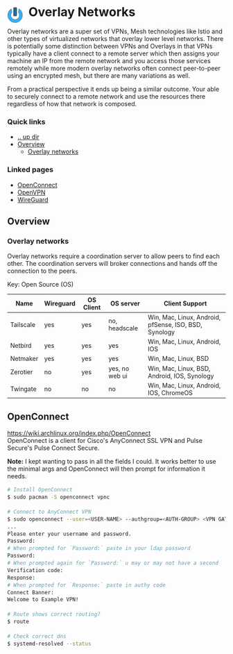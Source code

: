# Overlay Networks <img style="margin: 6px 13px 0px 0px" align="left" src="../../data/images/logo_36x36.png" />

Overlay networks are a super set of VPNs, Mesh technologies like Istio and other types of virtualized 
networks that overlay lower level networks. There is potentially some distinction between VPNs and 
Overlays in that VPNs typically have a client connect to a remote server which then assigns your 
machine an IP from the remote network and you access those services remotely while more modern 
overlay networks often connect peer-to-peer using an encrypted mesh, but there are many variations as 
well.

From a practical perspective it ends up being a similar outcome. Your able to securely connect to a 
remote network and use the resources there regardless of how that network is composed.

### Quick links
* [.. up dir](../README.md)
* [Overview](#overview)
  * [Overlay networks](#overlay-networks)

### Linked pages
* [OpenConnect](#openconnect)
* [OpenVPN](openvpn/README.md)
* [WireGuard](wireguard/README.md)

## Overview

### Overlay networks
Overlay networks require a coordination server to allow peers to find each other. The coordination 
servers will broker connections and hands off the connection to the peers.

Key: Open Source (OS)

| Name          | Wireguard | OS Client | OS server      | Client Support
| ------------- | --------- | --------- | -------------- | --------------------
| Tailscale     | yes       | yes       | no, headscale  | Win, Mac, Linux, Android, pfSense, ISO, BSD, Synology
| Netbird       | yes       | yes       | yes            | Win, Mac, Linux, Android, IOS
| Netmaker      | yes       | yes       | yes            | Win, Mac, Linux, BSD
| Zerotier      | no        | yes       | yes, no web ui | Win, Mac, Linux, BSD, Android, IOS, Synology
| Twingate      | no        | no        | no             | Win, Mac, Linux, Android, IOS, ChromeOS

## OpenConnect
https://wiki.archlinux.org/index.php/OpenConnect  
OpenConnect is a client for Cisco's AnyConnect SSL VPN and Pulse Secure's Pulse Connect Secure.

**Note:** I kept wanting to pass in all the fields I could. It works better to use the minimal args
and OpenConnect will then prompt for information it needs.

```bash
# Install OpenConnect
$ sudo pacman -S openconnect vpnc

# Connect to AnyConnect VPN
$ sudo openconnect --user=<USER-NAME> --authgroup=<AUTH-GROUP> <VPN GATEWAY NAME/IP>
...
Please enter your username and password.
Password:
# When prompted for `Password:` paste in your ldap password
Password:
# When prompted again for `Password:` u may or may not have a second
Verification code:
Response:
# When prompted for `Response:` paste in authy code
Connect Banner:
Welcome to Example VPN!

# Route shows correct routing?
$ route

# Check correct dns
$ systemd-resolved --status
```

<!-- 
vim: ts=2:sw=2:sts=2
-->
